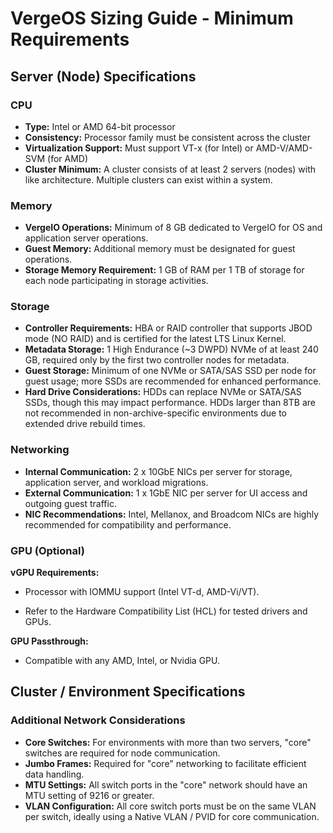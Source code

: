 # VergeOS Sizing Guide - Minimum Requirements

## Server (Node) Specifications

### CPU
- **Type:** Intel or AMD 64-bit processor
- **Consistency:** Processor family must be consistent across the cluster
- **Virtualization Support:** Must support VT-x (for Intel) or AMD-V/AMD-SVM (for AMD)
- **Cluster Minimum:** A cluster consists of at least 2 servers (nodes) with like architecture. Multiple clusters can exist within a system.

### Memory
- **VergeIO Operations:** Minimum of 8 GB dedicated to VergeIO for OS and application server operations.
- **Guest Memory:** Additional memory must be designated for guest operations.
- **Storage Memory Requirement:** 1 GB of RAM per 1 TB of storage for each node participating in storage activities.

### Storage
- **Controller Requirements:** HBA or RAID controller that supports JBOD mode (NO RAID) and is certified for the latest LTS Linux Kernel.
- **Metadata Storage:** 1 High Endurance (~3 DWPD) NVMe of at least 240 GB, required only by the first two controller nodes for metadata.
- **Guest Storage:** Minimum of one NVMe or SATA/SAS SSD per node for guest usage; more SSDs are recommended for enhanced performance.
- **Hard Drive Considerations:** HDDs can replace NVMe or SATA/SAS SSDs, though this may impact performance. HDDs larger than 8TB are not recommended in non-archive-specific environments due to extended drive rebuild times.

### Networking
- **Internal Communication:** 2 x 10GbE NICs per server for storage, application server, and workload migrations.
- **External Communication:** 1 x 1GbE NIC per server for UI access and outgoing guest traffic.
- **NIC Recommendations:** Intel, Mellanox, and Broadcom NICs are highly recommended for compatibility and performance.

### GPU (Optional)
**vGPU Requirements:**

  - Processor with IOMMU support (Intel VT-d, AMD-Vi/VT).

  - Refer to the Hardware Compatibility List (HCL) for tested drivers and GPUs.

**GPU Passthrough:**

  - Compatible with any AMD, Intel, or Nvidia GPU.

## Cluster / Environment Specifications

### Additional Network Considerations
- **Core Switches:** For environments with more than two servers, "core" switches are required for node communication.
- **Jumbo Frames:** Required for "core" networking to facilitate efficient data handling.
- **MTU Settings:** All switch ports in the "core" network should have an MTU setting of 9216 or greater.
- **VLAN Configuration:** All core switch ports must be on the same VLAN per switch, ideally using a Native VLAN / PVID for core communication.

